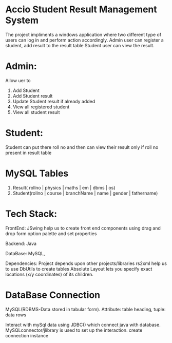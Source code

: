 # Accio Student Result Management System
The project impliments a windows application where two different type of users can log in and perform action accordingly. 
Admin user can register a student, add result to the result table
Student user can view the result.

# Admin:
  Allow uer to
  1. Add Student
  2. Add Student result
  3. Update Student result if already added
  4. View all registered student
  5. View all student result
# Student: 
  Student can put there roll no and then can view their result only if roll no present in result table

# MySQL Tables
1. Result( rollno | physics | maths | em   | dbms | os)
2. Student(rollno | course  | branchName | name     | gender | fathername)

# Tech Stack:
FrontEnd: JSwing help us to create front end components using drag and drop form option palette and set properties 

Backend: Java

DataBase: MySQL,

Dependencies: Project depends upon other projects/libraries
 rs2xml help us to use DbUtils to create tables
 Absolute Layout lets you specify exact locations (x/y coordinates) of its children.


# DataBase Connection
MySQL(RDBMS-Data stored in tabular form). Attribute: table heading, tuple: data rows

Interact with mySql data using JDBC() which connect java with database. MySQLconnector/jlibrary is used to set up the interaction. create connection instance

